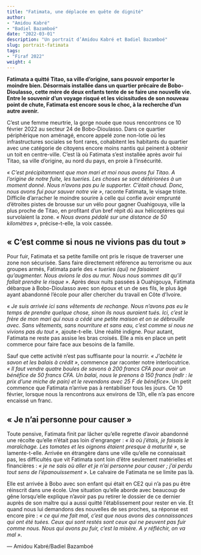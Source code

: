 ```yaml
---
title: "Fatimata, une déplacée en quête de dignité"
author:
- "Amidou Kabré"
- "Badiel Bazamboé"
date: "2022-03-01"
description: "Un portrait d’Amidou Kabré et Badiel Bazamboé"
slug: portrait-fatimata
tags:
- "Firaf 2022"
weight: 4
---
```


**Fatimata a quitté Titao, sa ville d’origine, sans pouvoir emporter le moindre bien. Désormais installée dans un quartier précaire de Bobo-Dioulasso, cette mère de deux enfants tente de se faire une nouvelle vie. Entre le souvenir d’un voyage risqué et les vicissitudes de son nouveau point de chute, Fatimata est encore sous le choc, à la recherche d’un autre avenir.**

C’est une femme meurtrie, la gorge nouée que nous rencontrons ce 10 février 2022 au secteur 24 de Bobo-Dioulasso. Dans ce quartier périphérique non aménagé, encore appelé zone non-lotie où les infrastructures sociales se font rares, cohabitent les habitants du quartier avec une catégorie de citoyens encore moins nantis qui peinent à obtenir un toit en centre-ville. C’est là où Fatimata s’est installée après avoir fui Titao, sa ville d’origine, au nord du pays, en proie à l’insécurité.  

*« C’est précipitamment que mon mari et moi nous avons fui Titao. A l’origine de notre fuite, les tueries. Les choses se sont détériorées à un moment donné. Nous n’avons pas pu le supporter. C’était chaud. Donc, nous avons fui pour sauver notre vie »*, raconte Fatimata, le visage triste. Difficile d’arracher le moindre sourire à celle qui confie avoir emprunté d’étroites pistes de brousse sur un vélo pour gagner Ouahigouya, ville la plus proche de Titao, en profitant d’un bref répit dû aux hélicoptères qui survolaient la zone. *« Nous avons pédalé sur une distance de 50 kilomètres »*, précise-t-elle, la voix cassée. 

## « C’est comme si nous ne vivions pas du tout »

Pour fuir, Fatimata et sa petite famille ont pris le risque de traverser une zone non sécurisée. Sans faire directement référence au terrorisme ou aux groupes armés, Fatimata parle  des *« tueries (qui) ne faisaient qu’augmenter. Nous avions le dos au mur. Nous nous sommes dit qu’il fallait prendre le risque »*. Après deux nuits passées à Ouahigouya, Fatimata débarque à Bobo-Dioulasso avec son époux et un de ses fils, le plus âgé ayant abandonné l’école pour aller chercher du travail en Côte d’Ivoire.

*« Je suis arrivée ici sans vêtements de rechange. Nous n’avons pas eu le temps de prendre quelque chose, sinon ils nous auraient tués. Ici, c’est le frère de mon mari qui nous a cédé une petite maison et on se débrouille avec. Sans vêtements, sans nourriture et sans eau, c’est comme si nous ne vivions pas du tout »*, ajoute-t-elle. Une réalité indigne. Pour autant, Fatimata ne reste pas assise les bras croisés. Elle a mis en place un petit commerce pour faire face aux besoins de la famille.

Sauf que cette activité n’est pas suffisante pour la nourrir. *« J’achète le savon et les balais à crédit »*, commence par raconter notre interlocutrice. *« Il faut vendre quatre boules de savons à 200 francs CFA pour avoir un bénéfice de 50 francs CFA. Un balai, nous le prenons à 150 francs (ndlr : le prix d’une miche de pain) et le revendons avec 25 F de bénéfice»*. Un petit commence que Fatimata n’arrive pas à rentabiliser tous les jours. Ce 10 février, lorsque nous la rencontrons aux environs de 13h, elle n’a pas encore encaissé un franc. 

## « Je n’ai personne pour causer »

Toute pensive, Fatimata finit par lâcher qu’elle regrette  d’avoir abandonné une récolte qu’elle n’était pas loin d'engranger : *« là où j’étais, je faisais le maraîchage. Les tomates et les oignons étaient presque à maturité »*, se lamente-t-elle. Arrivée en étrangère dans une ville qu’elle ne connaissait pas, les difficultés que vit Fatimata sont loin d’être seulement matérielles et financières : *« je ne sais où aller et je n’ai personne pour causer ; j’ai perdu tout sens de l’épanouissement »*. Le calvaire de Fatimata ne se limite pas là.

Elle est arrivée à Bobo avec son enfant qui était en CE2 qui n’a pas pu être réinscrit dans une école. Une situation qu’elle aborde avec beaucoup de gêne lorsqu’elle explique n’avoir pas pu retirer le dossier de ce dernier auprès de son maître qui a aussi quitté l’établissement pour rester en vie. Et quand nous lui demandons des nouvelles de ses proches, sa réponse est encore pire : *« ce qui me fait mal, c’est que nous avons des connaissances qui ont été tuées. Ceux qui sont restés sont ceux qui ne peuvent pas fuir comme nous. Nous qui avons pu fuir, c’est la misère. A y réfléchir, on va mal »*.

— Amidou Kabré/Badiel Bazamboé